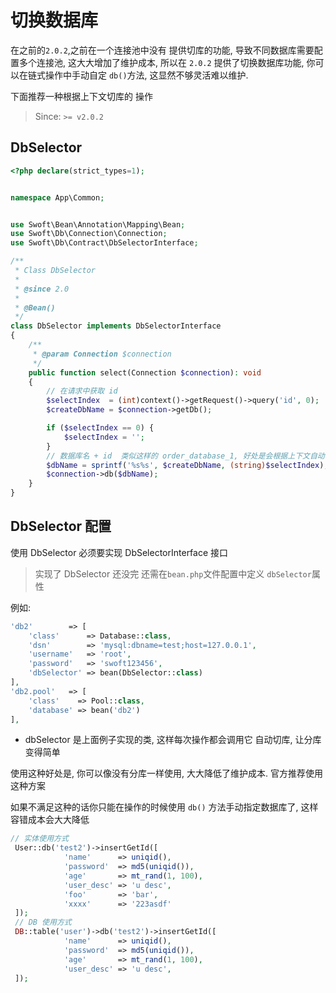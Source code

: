 # 切换数据库 

在之前的`2.0.2`,之前在一个连接池中没有 提供切库的功能, 导致不同数据库需要配置多个连接池, 这大大增加了维护成本, 所以在 `2.0.2` 提供了切换数据库功能, 你可以在链式操作中手动自定 `db()`方法, 这显然不够灵活难以维护. 

下面推荐一种根据上下文切库的 操作

> Since: `>= v2.0.2`

## DbSelector

```php
<?php declare(strict_types=1);


namespace App\Common;


use Swoft\Bean\Annotation\Mapping\Bean;
use Swoft\Db\Connection\Connection;
use Swoft\Db\Contract\DbSelectorInterface;

/**
 * Class DbSelector
 *
 * @since 2.0
 *
 * @Bean()
 */
class DbSelector implements DbSelectorInterface
{
    /**
     * @param Connection $connection
     */
    public function select(Connection $connection): void
    {
        // 在请求中获取 id
        $selectIndex  = (int)context()->getRequest()->query('id', 0);
        $createDbName = $connection->getDb();

        if ($selectIndex == 0) {
            $selectIndex = '';
        }
        // 数据库名 + id  类似这样的 order_database_1, 好处是会根据上下文自动切库
        $dbName = sprintf('%s%s', $createDbName, (string)$selectIndex);
        $connection->db($dbName);
    }
}
```

## DbSelector 配置

<p class="tip">  使用 DbSelector 必须要实现 DbSelectorInterface 接口</p>


>实现了 DbSelector 还没完 还需在`bean.php`文件配置中定义 `dbSelector`属性

例如: 
```php
'db2'        => [
    'class'      => Database::class,
    'dsn'        => 'mysql:dbname=test;host=127.0.0.1',
    'username'   => 'root',
    'password'   => 'swoft123456',
    'dbSelector' => bean(DbSelector::class)
],
'db2.pool'   => [
    'class'    => Pool::class,
    'database' => bean('db2')
],

```

- dbSelector 是上面例子实现的类, 这样每次操作都会调用它 自动切库, 让分库变得简单

使用这种好处是, 你可以像没有分库一样使用, 大大降低了维护成本. 官方推荐使用这种方案

如果不满足这种的话你只能在操作的时候使用 `db()` 方法手动指定数据库了, 这样容错成本会大大降低

```php
// 实体使用方式
 User::db('test2')->insertGetId([
            'name'      => uniqid(),
            'password'  => md5(uniqid()),
            'age'       => mt_rand(1, 100),
            'user_desc' => 'u desc',
            'foo'       => 'bar',
            'xxxx'      => '223asdf'
 ]);
 // DB 使用方式       
 DB::table('user')->db('test2')->insertGetId([
            'name'      => uniqid(),
            'password'  => md5(uniqid()),
            'age'       => mt_rand(1, 100),
            'user_desc' => 'u desc',
 ]);
        
```
